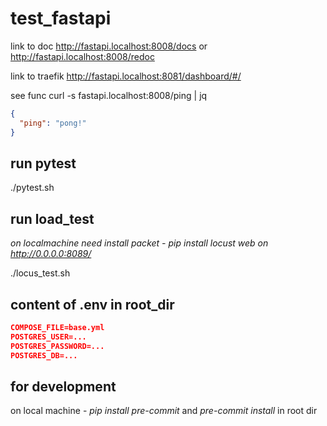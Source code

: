 # test_fastapi

link to doc
http://fastapi.localhost:8008/docs or
http://fastapi.localhost:8008/redoc

link to traefik
http://fastapi.localhost:8081/dashboard/#/


see func
curl -s fastapi.localhost:8008/ping | jq
```json
{
  "ping": "pong!"
}
```

## run pytest

./pytest.sh


## run load_test
*on localmachine need install packet - pip install locust*
*web on http://0.0.0.0:8089/*

./locus_test.sh

## content of .env in root_dir
```json
COMPOSE_FILE=base.yml
POSTGRES_USER=...
POSTGRES_PASSWORD=...
POSTGRES_DB=...
```


## for development
on local machine - *pip install pre-commit* and *pre-commit install* in root dir
